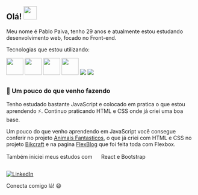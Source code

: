 ## Olá! <img src="https://img.icons8.com/emoji/48/000000/waving-hand-light-skin-tone.png" height="35" width="35"/>

Meu nome é Pablo Paiva, tenho 29 anos e atualmente estou estudando desenvolvimento web, focado no Front-end.

Tecnologias que estou utilizando:

<img src="https://cdn.jsdelivr.net/gh/devicons/devicon/icons/html5/html5-original-wordmark.svg" height="45" width="45"/>    <img src="https://cdn.jsdelivr.net/gh/devicons/devicon/icons/css3/css3-original-wordmark.svg" height="45" width="45"/>    <img src="https://cdn.jsdelivr.net/gh/devicons/devicon/icons/javascript/javascript-original.svg" height="45" width="45"/>    <img src="https://cdn.jsdelivr.net/gh/devicons/devicon/icons/react/react-original-wordmark.svg" height="45" width="45"/>    <img src="https://img.icons8.com/ios-filled/50/000000/github.png"/>    <img src="https://img.icons8.com/color/48/000000/visual-studio-code-2019.png"/>

##

### 🧐 Um pouco do que venho fazendo

Tenho estudado bastante JavaScript e colocado em pratica o que estou aprendendo ⚡. Continuo praticando HTML e CSS onde já criei uma boa base. 

Um pouco do que venho aprendendo em JavaScript você consegue conferir no projeto [Animais Fantasticos](https://github.com/pablohpaiva22/animais-fantasticos), o que já criei com HTML e CSS no projeto [Bikcraft](https://github.com/pablohpaiva22/bikcraft) e na pagina [FlexBlog](https://github.com/pablohpaiva22/flexblog) que foi feita toda com Flexbox.

Também iniciei meus estudos com <img src="https://img.icons8.com/color/48/000000/react-native.png" width="16"  heigth="16"/> React e Bootstrap

##

<a href="https://www.linkedin.com/in/pablo-paiva-19628ba4/" target="_blank"><img alt="LinkedIn" src="https://img.shields.io/badge/linkedin-%230077B5.svg?&style=for-the-badge&logo=linkedin&logoColor=white" /></a>

Conecta comigo lá! 😄
